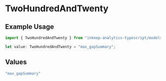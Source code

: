 # TwoHundredAndTwenty

## Example Usage

```typescript
import { TwoHundredAndTwenty } from "inkeep-analytics-typescript/models/operations";

let value: TwoHundredAndTwenty = "max_gapSummary";
```

## Values

```typescript
"max_gapSummary"
```